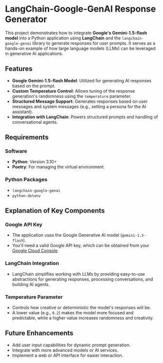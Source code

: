 
# LangChain-Google-GenAI Response Generator

This project demonstrates how to integrate **Google's Gemini-1.5-flash model** into a Python application using **LangChain** and the `langchain-google-genai` library to generate responses for user prompts. It serves as a hands-on example of how large language models (LLMs) can be leveraged in generative AI applications.

## Features

- **Google Gemini-1.5-flash Model**: Utilized for generating AI responses based on the prompt.
- **Custom Temperature Control**: Allows tuning of the response generation's randomness using the `temperature` parameter.
- **Structured Message Support**: Generates responses based on user messages and system messages (e.g., setting a persona for the AI assistant).
- **Integration with LangChain**: Powers structured prompts and handling of conversational agents.

## Requirements

### Software

- **Python**: Version 3.10+
- **Poetry**: For managing the virtual environment.

### Python Packages

- `langchain-google-genai`
- `python-dotenv`



## Explanation of Key Components

### Google API Key
- The application uses the Google Generative AI model (`gemini-1.5-flash`).
- You'll need a valid Google API key, which can be obtained from your [Google Cloud Console](https://aistudio.google.com/app/apikey).

### LangChain Integration
- LangChain simplifies working with LLMs by providing easy-to-use abstractions for generating responses, processing conversations, and building AI agents.

### Temperature Parameter
- Controls how creative or deterministic the model's responses will be.
- A lower value (e.g., `0.2`) makes the model more focused and predictable, while a higher value increases randomness and creativity.

## Future Enhancements
- Add user input capabilities for dynamic prompt generation.
- Integrate with more advanced models or AI services.
- Implement a web or API interface for easier interaction.




